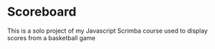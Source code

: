 # Scoreboard
This is a solo project of my Javascript Scrimba course used to display scores from a basketball game 
